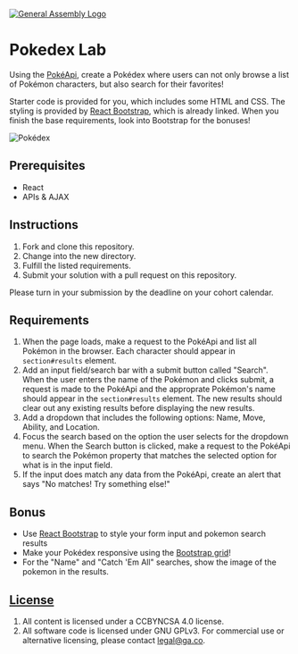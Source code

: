 [![General Assembly Logo](https://camo.githubusercontent.com/1a91b05b8f4d44b5bbfb83abac2b0996d8e26c92/687474703a2f2f692e696d6775722e636f6d2f6b6538555354712e706e67)](https://generalassemb.ly/education/web-development-immersive)

# Pokedex Lab

Using the [PokéApi](https://pokeapi.co/), create a Pokédex where users can not
only browse a list of Pokémon characters, but also search for their favorites!

Starter code is provided for you, which includes some HTML and CSS. The styling
is provided by [React Bootstrap](https://react-bootstrap.github.io/getting-started/introduction),
which is already linked. When you finish the base requirements, look
into Bootstrap for the bonuses!

![Pokédex](img/screenshot2.png)

## Prerequisites

- React
- APIs & AJAX

## Instructions

1. Fork and clone this repository.
2. Change into the new directory.
3. Fulfill the listed requirements.
4. Submit your solution with a pull request on this repository.

Please turn in your submission by the deadline on your cohort calendar.

## Requirements

1. When the page loads, make a
   request to the PokéApi and list all Pokémon in the browser. Each character
   should appear in `section#results` element.
2. Add an input field/search bar with a submit button called "Search". When the
   user enters the name of the Pokémon and clicks submit, a request is made to
   the PokéApi and the approprate Pokémon's name should appear in the
   `section#results` element. The new results should clear out any existing
   results before displaying the new results.
3. Add a dropdown that includes the following options: Name, Move, Ability, and
   Location.
4. Focus the search based on the option the user selects for the dropdown menu.
   When the Search button is clicked, make a request to the PokéApi to search
   the Pokémon property that matches the selected option for what is in the
   input field.
5. If the input does match any data from the PokéApi, create an alert that says
   "No matches! Try something else!"

## Bonus

- Use [React Bootstrap](https://react-bootstrap.github.io/getting-started/introduction) to style your form input and
  pokemon search results
- Make your Pokédex responsive using the
  [Bootstrap grid](https://react-bootstrap.netlify.com/layout/grid/#grid)!
- For the "Name" and "Catch 'Em All" searches, show the image of the pokemon in
  the results.

## [License](LICENSE)

1.  All content is licensed under a CC­BY­NC­SA 4.0 license.
2.  All software code is licensed under GNU GPLv3. For commercial use or
    alternative licensing, please contact legal@ga.co.
